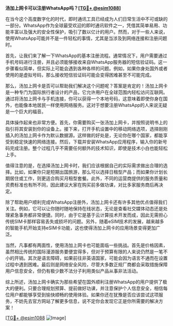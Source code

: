 **汤加上网卡可以注册WhatsApp吗？[[TG💪+ @esim1088](https://t.me/s/esim1088)]**

在当今这个高度数字化的时代，即时通讯工具已经成为人们日常生活中不可或缺的一部分。WhatsApp作为全球最受欢迎的即时通讯软件之一，凭借其简单易用、功能丰富以及强大的安全性保护，吸引了数以亿计的用户。然而，对于一些人来说，使用WhatsApp可能并不是一件轻松的事情，尤其是当涉及到网络连接和注册问题时。

首先，让我们来了解一下WhatsApp的基本注册流程。通常情况下，用户需要通过手机号码进行注册，并且必须能够接收来自WhatsApp服务器的短信验证码。这一步骤看似简单，但实际上可能会遇到各种各样的问题。例如，如果你身处国外或者使用的是虚拟号码，那么接收短信验证码可能会变得困难甚至不可能完成。

那么，汤加上网卡是否可以帮助我们解决这个问题呢？答案是肯定的！汤加上网卡是一种专门为国际旅行者设计的产品，它允许用户在全球范围内轻松访问互联网。通过将汤加上网卡与手机连接，你可以获得一个本地号码，这意味着即使你身在国外，也能像本地居民一样使用网络服务。这对于想要注册WhatsApp的人来说无疑是一个巨大的福音。

具体操作起来也非常方便。首先，你需要购买一张汤加上网卡，并按照说明书上的指引将其安装到你的设备上。接下来，打开手机设置中的移动网络选项，选择刚刚插入的汤加上网卡作为默认数据源。这样做的好处是，无论你在哪个国家，都能享受到稳定快速的网络连接。然后，下载并安装WhatsApp应用程序，输入你的新号码完成注册。整个过程几乎不需要任何额外的技术知识，即使是技术小白也能轻松上手。

值得注意的是，在选择汤加上网卡时，我们应该根据自己的实际需求做出合理的选择。比如，如果你只是短期出国旅游，那么可以选择日租型产品；而如果你计划长期居住或工作，则更适合购买月租型套餐。此外，不同的运营商提供的服务质量和资费标准也有所不同，因此建议大家在购买前多做功课，对比多家服务商后再决定。

除了帮助用户顺利完成WhatsApp注册外，汤加上网卡还有许多其他优点值得我们关注。例如，它可以让你随时随地保持在线状态，无论是查看社交媒体动态还是处理紧急事务都非常便捷。同时，由于它是基于云计算技术开发而成，因此无需担心传统SIM卡那样容易丢失或损坏的问题。另外，随着eSIM技术的发展，越来越多的智能手机开始支持eSIM卡功能，这也使得汤加上网卡的应用场景变得更加广泛。

当然，凡事都有两面性，使用汤加上网卡也可能面临一些挑战。首先是价格因素，虽然相比传统的国际漫游服务要便宜得多，但对于预算有限的人来说仍然是一笔不小的开销。其次是语言障碍，如果前往非英语国家，可能会因为语言不通而在设置过程中遇到困难。最后则是网络安全风险，尽管大多数正规厂商都会采取措施保障用户信息安全，但仍有极少数不法分子利用类似产品从事非法活动。

综上所述，汤加上网卡确实为那些希望在国外顺利注册WhatsApp的用户提供了极大的便利。只要合理规划预算、提前做好功课，并注意保护个人信息安全，相信每位用户都能够享受到愉快顺畅的使用体验。如果你还在犹豫是否应该尝试这项服务，不妨先去官方网站了解更多信息，说不定你会发现它正是你所需要的解决方案！

[[TG💪+ @esim1088](https://t.me/s/esim1088) ![Image](https://i.postimg.cc/4NQfJmqS/Snipaste-2025-05-13-00-14-12.png)]
